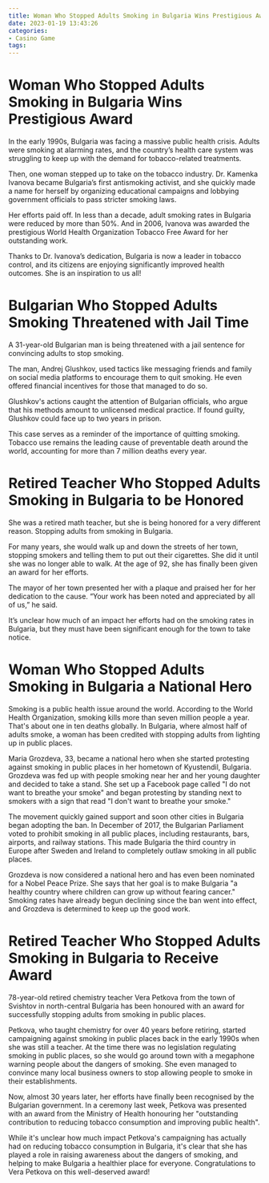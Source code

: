 ```yaml
---
title: Woman Who Stopped Adults Smoking in Bulgaria Wins Prestigious Award
date: 2023-01-19 13:43:26
categories:
- Casino Game
tags:
---
```



#  Woman Who Stopped Adults Smoking in Bulgaria Wins Prestigious Award

In the early 1990s, Bulgaria was facing a massive public health crisis. Adults were smoking at alarming rates, and the country’s health care system was struggling to keep up with the demand for tobacco-related treatments.

Then, one woman stepped up to take on the tobacco industry. Dr. Kamenka Ivanova became Bulgaria’s first antismoking activist, and she quickly made a name for herself by organizing educational campaigns and lobbying government officials to pass stricter smoking laws.

Her efforts paid off. In less than a decade, adult smoking rates in Bulgaria were reduced by more than 50%. And in 2006, Ivanova was awarded the prestigious World Health Organization Tobacco Free Award for her outstanding work.

Thanks to Dr. Ivanova’s dedication, Bulgaria is now a leader in tobacco control, and its citizens are enjoying significantly improved health outcomes. She is an inspiration to us all!

#  Bulgarian Who Stopped Adults Smoking Threatened with Jail Time

A 31-year-old Bulgarian man is being threatened with a jail sentence for convincing adults to stop smoking.

The man, Andrej Glushkov, used tactics like messaging friends and family on social media platforms to encourage them to quit smoking. He even offered financial incentives for those that managed to do so.

Glushkov's actions caught the attention of Bulgarian officials, who argue that his methods amount to unlicensed medical practice. If found guilty, Glushkov could face up to two years in prison.

This case serves as a reminder of the importance of quitting smoking. Tobacco use remains the leading cause of preventable death around the world, accounting for more than 7 million deaths every year.

#  Retired Teacher Who Stopped Adults Smoking in Bulgaria to be Honored

She was a retired math teacher, but she is being honored for a very different reason. Stopping adults from smoking in Bulgaria.

For many years, she would walk up and down the streets of her town, stopping smokers and telling them to put out their cigarettes. She did it until she was no longer able to walk. At the age of 92, she has finally been given an award for her efforts.

The mayor of her town presented her with a plaque and praised her for her dedication to the cause. “Your work has been noted and appreciated by all of us,” he said.

It’s unclear how much of an impact her efforts had on the smoking rates in Bulgaria, but they must have been significant enough for the town to take notice.

#  Woman Who Stopped Adults Smoking in Bulgaria a National Hero

Smoking is a public health issue around the world. According to the World Health Organization, smoking kills more than seven million people a year. That's about one in ten deaths globally. In Bulgaria, where almost half of adults smoke, a woman has been credited with stopping adults from lighting up in public places.

Maria Grozdeva, 33, became a national hero when she started protesting against smoking in public places in her hometown of Kyustendil, Bulgaria. Grozdeva was fed up with people smoking near her and her young daughter and decided to take a stand. She set up a Facebook page called "I do not want to breathe your smoke" and began protesting by standing next to smokers with a sign that read "I don't want to breathe your smoke."

The movement quickly gained support and soon other cities in Bulgaria began adopting the ban. In December of 2017, the Bulgarian Parliament voted to prohibit smoking in all public places, including restaurants, bars, airports, and railway stations. This made Bulgaria the third country in Europe after Sweden and Ireland to completely outlaw smoking in all public places.

Grozdeva is now considered a national hero and has even been nominated for a Nobel Peace Prize. She says that her goal is to make Bulgaria "a healthy country where children can grow up without fearing cancer." Smoking rates have already begun declining since the ban went into effect, and Grozdeva is determined to keep up the good work.

#  Retired Teacher Who Stopped Adults Smoking in Bulgaria to Receive Award

78-year-old retired chemistry teacher Vera Petkova from the town of Svishtov in north-central Bulgaria has been honoured with an award for successfully stopping adults from smoking in public places.

Petkova, who taught chemistry for over 40 years before retiring, started campaigning against smoking in public places back in the early 1990s when she was still a teacher. At the time there was no legislation regulating smoking in public places, so she would go around town with a megaphone warning people about the dangers of smoking. She even managed to convince many local business owners to stop allowing people to smoke in their establishments.

Now, almost 30 years later, her efforts have finally been recognised by the Bulgarian government. In a ceremony last week, Petkova was presented with an award from the Ministry of Health honouring her "outstanding contribution to reducing tobacco consumption and improving public health".

While it's unclear how much impact Petkova's campaigning has actually had on reducing tobacco consumption in Bulgaria, it's clear that she has played a role in raising awareness about the dangers of smoking, and helping to make Bulgaria a healthier place for everyone. Congratulations to Vera Petkova on this well-deserved award!
